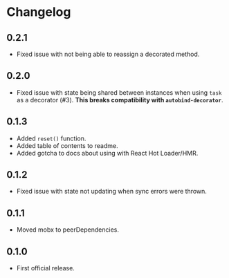 # Changelog

## 0.2.1

* Fixed issue with not being able to reassign a decorated method.

## 0.2.0

* Fixed issue with state being shared between instances when using `task` as a decorator (#3).
  **This breaks compatibility with `autobind-decorator`**.

## 0.1.3

* Added `reset()` function.
* Added table of contents to readme.
* Added gotcha to docs about using with React Hot Loader/HMR.

## 0.1.2

* Fixed issue with state not updating when sync errors were thrown.

## 0.1.1

* Moved mobx to peerDependencies.

## 0.1.0

* First official release.
